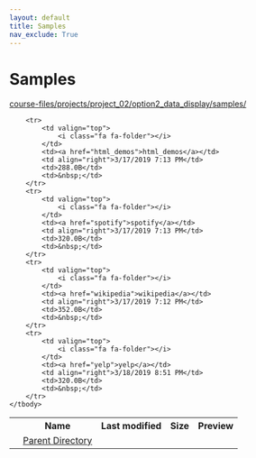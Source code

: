 ```yaml
---
layout: default
title: Samples
nav_exclude: True
---
```


# Samples

[course-files/projects/project_02/option2_data_display/samples/](.)

<table class="tbl-files">
    <tbody>
        <tr>
            <th valign="top"></th>
            <th>Name</th>
            <th>Last modified</th>
            <th>Size</th>
            <th>Preview</th>
        </tr>
        <tr>
            <td valign="top">
                <i class="fa fa-folder-open"></i>
            </td>
            <td><a href="../">Parent Directory</a></td>
            <td>&nbsp;</td>
            <td>&nbsp;</td>
            <td>&nbsp;</td>
        </tr>

        <tr>
            <td valign="top">
                <i class="fa fa-folder"></i>
            </td>
            <td><a href="html_demos">html_demos</a></td>
            <td align="right">3/17/2019 7:13 PM</td>
            <td>288.0B</td>
            <td>&nbsp;</td>
        </tr>
        <tr>
            <td valign="top">
                <i class="fa fa-folder"></i>
            </td>
            <td><a href="spotify">spotify</a></td>
            <td align="right">3/17/2019 7:13 PM</td>
            <td>320.0B</td>
            <td>&nbsp;</td>
        </tr>
        <tr>
            <td valign="top">
                <i class="fa fa-folder"></i>
            </td>
            <td><a href="wikipedia">wikipedia</a></td>
            <td align="right">3/17/2019 7:12 PM</td>
            <td>352.0B</td>
            <td>&nbsp;</td>
        </tr>
        <tr>
            <td valign="top">
                <i class="fa fa-folder"></i>
            </td>
            <td><a href="yelp">yelp</a></td>
            <td align="right">3/18/2019 8:51 PM</td>
            <td>320.0B</td>
            <td>&nbsp;</td>
        </tr>
    </tbody>
</table>

